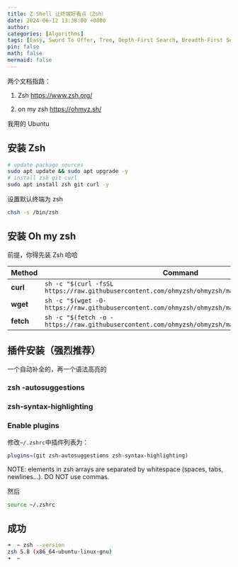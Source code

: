 ```yaml
---
title: Z Shell 让终端好看点（Zsh） 
date: 2024-06-12 13:38:00 +0800
author:
categories: [Algorithms]
tags: [Easy, Sword To Offer, Tree, Depth-First Search, Breadth-First Search, Binary Tree]
pin: false
math: false
mermaid: false
---
```



两个文档指路：

1. Zsh <https://www.zsh.org/>

2. on my zsh <https://ohmyz.sh/>



我用的 Ubuntu

## 安装 Zsh

```sh
# update package sources
sudo apt update && sudo apt upgrade -y
# install zsh git curl
sudo apt install zsh git curl -y
```



设置默认终端为 zsh

```sh
chsh -s /bin/zsh
```



## 安装 Oh my zsh

前提，你得先装 Zsh 哈哈

| Method    | Command                                                      |
| --------- | ------------------------------------------------------------ |
| **curl**  | `sh -c "$(curl -fsSL https://raw.githubusercontent.com/ohmyzsh/ohmyzsh/master/tools/install.sh)"` |
| **wget**  | `sh -c "$(wget -O- https://raw.githubusercontent.com/ohmyzsh/ohmyzsh/master/tools/install.sh)"` |
| **fetch** | `sh -c "$(fetch -o - https://raw.githubusercontent.com/ohmyzsh/ohmyzsh/master/tools/install.sh)"` |



## 插件安装（强烈推荐）

一个自动补全的，再一个语法高亮的

### zsh -autosuggestions







### zsh-syntax-highlighting





### Enable plugins

修改`~/.zshrc`中插件列表为：

```sh
plugins=(git zsh-autosuggestions zsh-syntax-highlighting)
```

NOTE: elements in zsh arrays are separated by whitespace (spaces, tabs, newlines...). DO NOT use commas.

然后

```sh
source ~/.zshrc
```



## 成功

```sh
➜  ~ zsh --version
zsh 5.8 (x86_64-ubuntu-linux-gnu)
➜  ~ 
```


